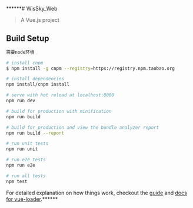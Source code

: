 ******# WisSky_Web

> A Vue.js project

## Build Setup
``` bash
需要node环境

# install cnpm
$ npm install -g cnpm --registry=https://registry.npm.taobao.org

# install dependencies
npm install/cnpm install

# serve with hot reload at localhost:8080
npm run dev

# build for production with minification
npm run build

# build for production and view the bundle analyzer report
npm run build --report

# run unit tests
npm run unit

# run e2e tests
npm run e2e

# run all tests
npm test
```

For detailed explanation on how things work, checkout the [guide](http://vuejs-templates.github.io/webpack/) and [docs for vue-loader](http://vuejs.github.io/vue-loader).******
